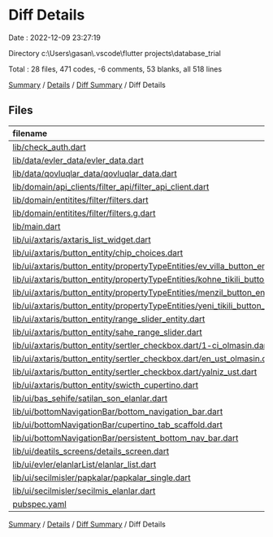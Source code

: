 # Diff Details

Date : 2022-12-09 23:27:19

Directory c:\\Users\\gasan\\.vscode\\flutter projects\\database_trial

Total : 28 files,  471 codes, -6 comments, 53 blanks, all 518 lines

[Summary](results.md) / [Details](details.md) / [Diff Summary](diff.md) / Diff Details

## Files
| filename | language | code | comment | blank | total |
| :--- | :--- | ---: | ---: | ---: | ---: |
| [lib/check_auth.dart](/lib/check_auth.dart) | Dart | 14 | 0 | 3 | 17 |
| [lib/data/evler_data/evler_data.dart](/lib/data/evler_data/evler_data.dart) | Dart | 16 | 0 | 3 | 19 |
| [lib/data/qovluqlar_data/qovluqlar_data.dart](/lib/data/qovluqlar_data/qovluqlar_data.dart) | Dart | 15 | -46 | 1 | -30 |
| [lib/domain/api_clients/filter_api/filter_api_client.dart](/lib/domain/api_clients/filter_api/filter_api_client.dart) | Dart | 1 | 3 | -1 | 3 |
| [lib/domain/entitites/filter/filters.dart](/lib/domain/entitites/filter/filters.dart) | Dart | 15 | -10 | -1 | 4 |
| [lib/domain/entitites/filter/filters.g.dart](/lib/domain/entitites/filter/filters.g.dart) | Dart | 16 | 0 | 0 | 16 |
| [lib/main.dart](/lib/main.dart) | Dart | 1 | 0 | 0 | 1 |
| [lib/ui/axtaris/axtaris_list_widget.dart](/lib/ui/axtaris/axtaris_list_widget.dart) | Dart | -21 | 25 | 0 | 4 |
| [lib/ui/axtaris/button_entity/chip_choices.dart](/lib/ui/axtaris/button_entity/chip_choices.dart) | Dart | 53 | 7 | 8 | 68 |
| [lib/ui/axtaris/button_entity/propertyTypeEntities/ev_villa_button_entity.dart](/lib/ui/axtaris/button_entity/propertyTypeEntities/ev_villa_button_entity.dart) | Dart | 1 | 0 | 0 | 1 |
| [lib/ui/axtaris/button_entity/propertyTypeEntities/kohne_tikili_button_entity.dart](/lib/ui/axtaris/button_entity/propertyTypeEntities/kohne_tikili_button_entity.dart) | Dart | 2 | 0 | -1 | 1 |
| [lib/ui/axtaris/button_entity/propertyTypeEntities/menzil_button_entity.dart](/lib/ui/axtaris/button_entity/propertyTypeEntities/menzil_button_entity.dart) | Dart | 2 | 0 | 0 | 2 |
| [lib/ui/axtaris/button_entity/propertyTypeEntities/yeni_tikili_button_entity.dart](/lib/ui/axtaris/button_entity/propertyTypeEntities/yeni_tikili_button_entity.dart) | Dart | 2 | 0 | 0 | 2 |
| [lib/ui/axtaris/button_entity/range_slider_entity.dart](/lib/ui/axtaris/button_entity/range_slider_entity.dart) | Dart | 6 | -3 | 0 | 3 |
| [lib/ui/axtaris/button_entity/sahe_range_slider.dart](/lib/ui/axtaris/button_entity/sahe_range_slider.dart) | Dart | 55 | 3 | 5 | 63 |
| [lib/ui/axtaris/button_entity/sertler_checkbox.dart/1-ci_olmasin.dart](/lib/ui/axtaris/button_entity/sertler_checkbox.dart/1-ci_olmasin.dart) | Dart | 60 | 1 | 6 | 67 |
| [lib/ui/axtaris/button_entity/sertler_checkbox.dart/en_ust_olmasin.dart](/lib/ui/axtaris/button_entity/sertler_checkbox.dart/en_ust_olmasin.dart) | Dart | 60 | 2 | 6 | 68 |
| [lib/ui/axtaris/button_entity/sertler_checkbox.dart/yalniz_ust.dart](/lib/ui/axtaris/button_entity/sertler_checkbox.dart/yalniz_ust.dart) | Dart | 60 | 1 | 6 | 67 |
| [lib/ui/axtaris/button_entity/swicth_cupertino.dart](/lib/ui/axtaris/button_entity/swicth_cupertino.dart) | Dart | 10 | 0 | 2 | 12 |
| [lib/ui/bas_sehife/satilan_son_elanlar.dart](/lib/ui/bas_sehife/satilan_son_elanlar.dart) | Dart | 1 | 5 | 1 | 7 |
| [lib/ui/bottomNavigationBar/bottom_navigation_bar.dart](/lib/ui/bottomNavigationBar/bottom_navigation_bar.dart) | Dart | 23 | 2 | 1 | 26 |
| [lib/ui/bottomNavigationBar/cupertino_tab_scaffold.dart](/lib/ui/bottomNavigationBar/cupertino_tab_scaffold.dart) | Dart | -13 | 0 | 0 | -13 |
| [lib/ui/bottomNavigationBar/persistent_bottom_nav_bar.dart](/lib/ui/bottomNavigationBar/persistent_bottom_nav_bar.dart) | Dart | 83 | 1 | 9 | 93 |
| [lib/ui/deatils_screens/details_screen.dart](/lib/ui/deatils_screens/details_screen.dart) | Dart | 5 | 0 | 1 | 6 |
| [lib/ui/evler/elanlarList/elanlar_list.dart](/lib/ui/evler/elanlarList/elanlar_list.dart) | Dart | -4 | 3 | 2 | 1 |
| [lib/ui/secilmisler/papkalar/papkalar_single.dart](/lib/ui/secilmisler/papkalar/papkalar_single.dart) | Dart | 3 | 0 | 1 | 4 |
| [lib/ui/secilmisler/secilmis_elanlar.dart](/lib/ui/secilmisler/secilmis_elanlar.dart) | Dart | 3 | 0 | 1 | 4 |
| [pubspec.yaml](/pubspec.yaml) | YAML | 2 | 0 | 0 | 2 |

[Summary](results.md) / [Details](details.md) / [Diff Summary](diff.md) / Diff Details